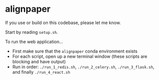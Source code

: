 # alignpaper

If you use or build on this codebase, please let me know.

Start by reading `setup.sh`.

To run the web application...
- First make sure that the `alignpaper` conda environment exists
- For each script, open up a new terminal window (these scripts are blocking and have output)
- Run in order: `./run_1_redis.sh`, `./run_2_celery.sh`, `./run_3_flask.sh`, and finally `./run_4_react.sh`

